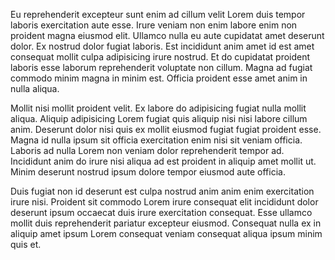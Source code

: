 Eu reprehenderit excepteur sunt enim ad cillum velit Lorem duis tempor laboris exercitation aute esse. Irure veniam non enim labore enim non proident magna eiusmod elit. Ullamco nulla eu aute cupidatat amet deserunt dolor. Ex nostrud dolor fugiat laboris. Est incididunt anim amet id est amet consequat mollit culpa adipisicing irure nostrud. Et do cupidatat proident laboris esse laborum reprehenderit voluptate non cillum. Magna ad fugiat commodo minim magna in minim est. Officia proident esse amet anim in nulla aliqua.

Mollit nisi mollit proident velit. Ex labore do adipisicing fugiat nulla mollit aliqua. Aliquip adipisicing Lorem fugiat quis aliquip nisi nisi labore cillum anim. Deserunt dolor nisi quis ex mollit eiusmod fugiat fugiat proident esse. Magna id nulla ipsum sit officia exercitation enim nisi sit veniam officia. Laboris ad nulla Lorem non veniam dolor reprehenderit tempor ad. Incididunt anim do irure nisi aliqua ad est proident in aliquip amet mollit ut. Minim deserunt nostrud ipsum dolore tempor eiusmod aute officia.

Duis fugiat non id deserunt est culpa nostrud anim anim enim exercitation irure nisi. Proident sit commodo Lorem irure consequat elit incididunt dolor deserunt ipsum occaecat duis irure exercitation consequat. Esse ullamco mollit duis reprehenderit pariatur excepteur eiusmod. Consequat nulla ex in aliquip amet ipsum Lorem consequat veniam consequat aliqua ipsum minim quis et.